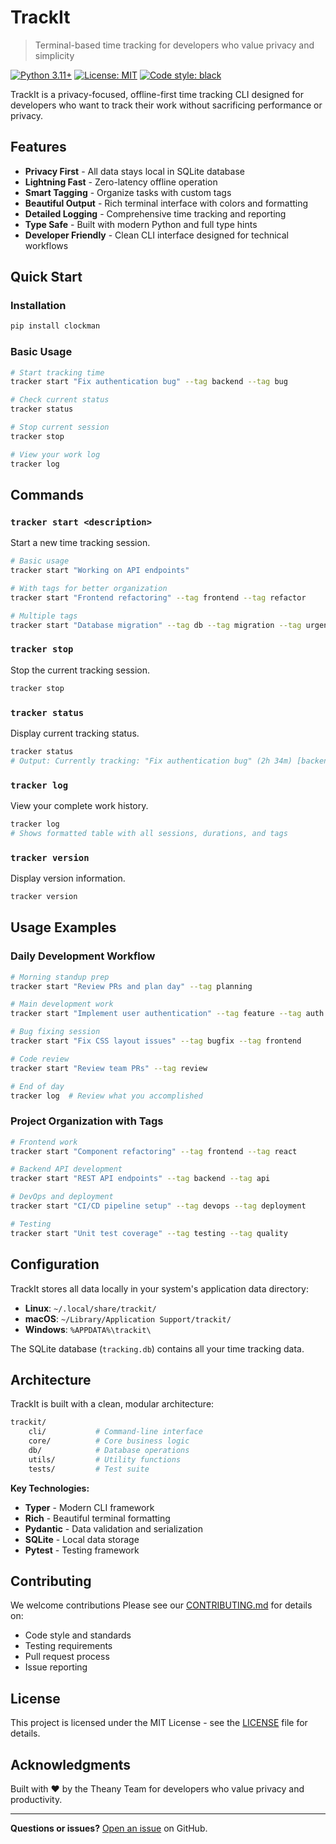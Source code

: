 # TrackIt

> Terminal-based time tracking for developers who value privacy and simplicity

[![Python 3.11+](https://img.shields.io/badge/python-3.11+-blue.svg)](https://www.python.org/downloads/)
[![License: MIT](https://img.shields.io/badge/License-MIT-yellow.svg)](https://opensource.org/licenses/MIT)
[![Code style: black](https://img.shields.io/badge/code%20style-black-000000.svg)](https://github.com/psf/black)

TrackIt is a privacy-focused, offline-first time tracking CLI designed for developers who want to track their work without sacrificing performance or privacy.

## Features

- **Privacy First** - All data stays local in SQLite database
- **Lightning Fast** - Zero-latency offline operation
- **Smart Tagging** - Organize tasks with custom tags
- **Beautiful Output** - Rich terminal interface with colors and formatting
- **Detailed Logging** - Comprehensive time tracking and reporting
- **Type Safe** - Built with modern Python and full type hints
- **Developer Friendly** - Clean CLI interface designed for technical workflows

## Quick Start

### Installation

```bash
pip install clockman
```

### Basic Usage

```bash
# Start tracking time
tracker start "Fix authentication bug" --tag backend --tag bug

# Check current status
tracker status

# Stop current session
tracker stop

# View your work log
tracker log
```

## Commands

### `tracker start <description>`

Start a new time tracking session.

```bash
# Basic usage
tracker start "Working on API endpoints"

# With tags for better organization
tracker start "Frontend refactoring" --tag frontend --tag refactor

# Multiple tags
tracker start "Database migration" --tag db --tag migration --tag urgent
```

### `tracker stop`

Stop the current tracking session.

```bash
tracker stop
```

### `tracker status`

Display current tracking status.

```bash
tracker status
# Output: Currently tracking: "Fix authentication bug" (2h 34m) [backend, bug]
```

### `tracker log`

View your complete work history.

```bash
tracker log
# Shows formatted table with all sessions, durations, and tags
```

### `tracker version`

Display version information.

```bash
tracker version
```

## Usage Examples

### Daily Development Workflow

```bash
# Morning standup prep
tracker start "Review PRs and plan day" --tag planning

# Main development work
tracker start "Implement user authentication" --tag feature --tag auth

# Bug fixing session
tracker start "Fix CSS layout issues" --tag bugfix --tag frontend

# Code review
tracker start "Review team PRs" --tag review

# End of day
tracker log  # Review what you accomplished
```

### Project Organization with Tags

```bash
# Frontend work
tracker start "Component refactoring" --tag frontend --tag react

# Backend API development
tracker start "REST API endpoints" --tag backend --tag api

# DevOps and deployment
tracker start "CI/CD pipeline setup" --tag devops --tag deployment

# Testing
tracker start "Unit test coverage" --tag testing --tag quality
```

## Configuration

TrackIt stores all data locally in your system's application data directory:

- **Linux**: `~/.local/share/trackit/`
- **macOS**: `~/Library/Application Support/trackit/`
- **Windows**: `%APPDATA%\trackit\`

The SQLite database (`tracking.db`) contains all your time tracking data.

## Architecture

TrackIt is built with a clean, modular architecture:

```bash
trackit/
    cli/           # Command-line interface
    core/          # Core business logic
    db/            # Database operations
    utils/         # Utility functions
    tests/         # Test suite
```

**Key Technologies:**

- **Typer** - Modern CLI framework
- **Rich** - Beautiful terminal formatting
- **Pydantic** - Data validation and serialization
- **SQLite** - Local data storage
- **Pytest** - Testing framework

## Contributing

We welcome contributions Please see our [CONTRIBUTING.md](CONTRIBUTING.md) for details on:

- Code style and standards
- Testing requirements
- Pull request process
- Issue reporting

## License

This project is licensed under the MIT License - see the [LICENSE](LICENSE) file for details.

## Acknowledgments

Built with ❤️ by the Theany Team for developers who value privacy and productivity.

---

**Questions or issues?** [Open an issue](https://github.com/theany-org/trackit/issues) on GitHub.

